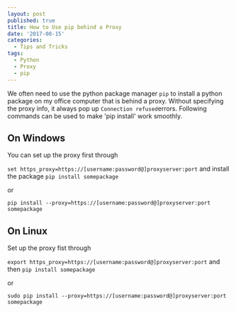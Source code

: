 ```yaml
---
layout: post
published: true
title: How to Use pip behind a Proxy
date: '2017-08-15'
categories:
  - Tips and Tricks
tags:
  - Python
  - Proxy
  - pip
---
```

We often need to use the python package manager `pip` to install a python package on my office computer that is behind a proxy. Without specifying the proxy info, it always pop up `Connection refused`errors. Following commands can be used to make 'pip install' work smoothly.
<!--more-->

## On Windows
You can set up the proxy first through

`set https_proxy=https://[username:password@]proxyserver:port` and install the package
`pip install somepackage`

or

`pip install --proxy=https://[username:password@]proxyserver:port somepackage`

## On Linux
Set up the proxy fist through

`export https_proxy=https://[username:password@]proxyserver:port` and then
`pip install somepackage`

or

`sudo pip install --proxy=https://[username:password@]proxyserver:port somepackage`
